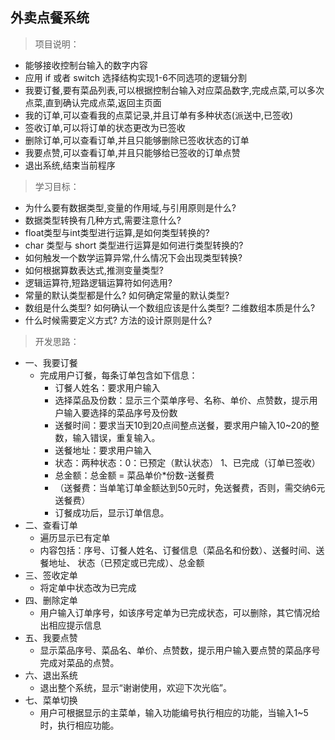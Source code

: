 ## 外卖点餐系统

> 项目说明：

- 能够接收控制台输入的数字内容
- 应用 if 或者 switch 选择结构实现1-6不同选项的逻辑分割
- 我要订餐,要有菜品列表,可以根据控制台输入对应菜品数字,完成点菜,可以多次点菜,直到确认完成点菜,返回主页面
- 我的订单,可以查看我的点菜记录,并且订单有多种状态(派送中,已签收)
- 签收订单,可以将订单的状态更改为已签收
- 删除订单,可以查看订单,并且只能够删除已签收状态的订单
- 我要点赞,可以查看订单,并且只能够给已签收的订单点赞
- 退出系统,结束当前程序

> 学习目标：

* 为什么要有数据类型,变量的作用域,与引用原则是什么?
* 数据类型转换有几种方式,需要注意什么?
* float类型与int类型进行运算,是如何类型转换的?
* char 类型与 short 类型进行运算是如何进行类型转换的?
* 如何触发一个数学运算异常,什么情况下会出现类型转换?
* 如何根据算数表达式,推测变量类型?
* 逻辑运算符,短路逻辑运算符如何选用?
* 常量的默认类型都是什么? 如何确定常量的默认类型?
* 数组是什么类型? 如何确认一个数组应该是什么类型? 二维数组本质是什么?
* 什么时候需要定义方式? 方法的设计原则是什么? 

> 开发思路：

- 一、我要订餐
  - 完成用户订餐，每条订单包含如下信息：
    - 订餐人姓名：要求用户输入
    - 选择菜品及份数：显示三个菜单序号、名称、单价、点赞数，提示用户输入要选择的菜品序号及份数
    - 送餐时间：要求当天10到20点间整点送餐，要求用户输入10~20的整数，输入错误，重复输入。
    - 送餐地址：要求用户输入
    - 状态：两种状态：0：已预定（默认状态） 1、已完成（订单已签收）
    - 总金额：总金额 = 菜品单价*份数-送餐费
    - （送餐费：当单笔订单金额达到50元时，免送餐费，否则，需交纳6元送餐费）
    - 订餐成功后，显示订单信息。
- 二、查看订单
  - 遍历显示已有定单
  - 内容包括：序号、订餐人姓名、订餐信息（菜品名和份数）、送餐时间、送餐地址、  状态（已预定或已完成）、总金额
- 三、签收定单
  - 将定单中状态改为已完成
- 四、删除定单
  - 用户输入订单序号，如该序号定单为已完成状态，可以删除，其它情况给出相应提示信息
- 五、我要点赞
  - 显示菜品序号、菜品名、单价、点赞数，提示用户输入要点赞的菜品序号完成对菜品的点赞。
- 六、退出系统
  - 退出整个系统，显示“谢谢使用，欢迎下次光临”。
- 七、菜单切换
  - 用户可根据显示的主菜单，输入功能编号执行相应的功能，当输入1~5时，执行相应功能。